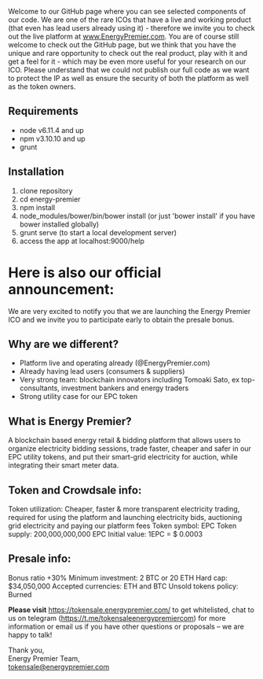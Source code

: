 Welcome to our GitHub page where you can see selected components of our code. 
We are one of the rare ICOs that have a live and working product (that even has lead users already using it) - therefore we invite you to check out the live platform at www.EnergyPremier.com. 
You are of course still welcome to check out the GitHub page, but we think that you have the unique and rare opportunity to check out the real product, play with it and get a feel for it - which may be even more useful for your research on our ICO. 
Please understand that we could not publish our full code as we want to protect the IP as well as ensure the security of both the platform as well as the token owners.

## Requirements

- node v6.11.4 and up
- npm v3.10.10 and up
- grunt

## Installation

1. clone repository
2. cd energy-premier
3. npm install
4. node_modules/bower/bin/bower install (or just 'bower install' if you have bower installed globally)
5. grunt serve (to start a local development server)
6. access the app at localhost:9000/help

# Here is also our official announcement:
 
We are very excited to notify you that we are launching the Energy Premier ICO and we invite you to participate early to obtain the presale bonus.

## Why are we different? 
* Platform live and operating already (@EnergyPremier.com)
* Already having lead users (consumers & suppliers) 
* Very strong team: blockchain innovators including Tomoaki Sato, ex top-consultants, investment bankers and energy traders
* Strong utility case for our EPC token

## What is Energy Premier?
A blockchain based energy retail & bidding platform that allows users to organize electricity bidding sessions, trade faster, cheaper and safer in our EPC utility tokens, and put their smart-grid electricity for auction, while integrating their smart meter data.

## Token and Crowdsale info:
Token utilization: Cheaper, faster & more transparent electricity trading, required for using the platform and launching electricity bids, auctioning grid electricity and paying our platform fees
Token symbol: EPC
Token supply: 200,000,000,000 EPC
Initial value: 1EPC = $ 0.0003

## Presale info:
Bonus ratio +30%
Minimum investment: 2 BTC or 20 ETH
Hard cap: $34,050,000
Accepted currencies: ETH and BTC
Unsold tokens policy: Burned

__Please visit__ https://tokensale.energypremier.com/ to get whitelisted, chat to us on telegram
(https://t.me/tokensaleenergypremiercom) for more information or email us if you have other questions or proposals – we are happy to talk!

Thank you,  
Energy Premier Team,  
tokensale@energypremier.com
